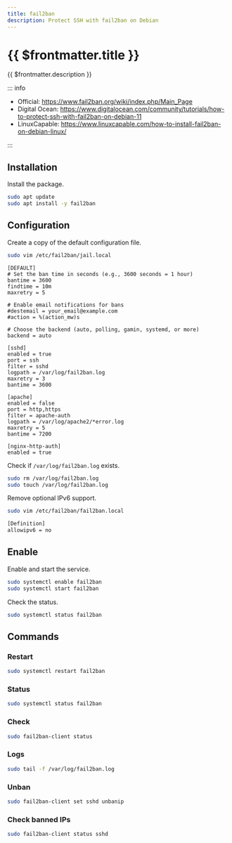 ```yaml
---
title: fail2ban
description: Protect SSH with fail2ban on Debian
---
```


# {{ $frontmatter.title }}

{{ $frontmatter.description }}

::: info

- Official: <https://www.fail2ban.org/wiki/index.php/Main_Page>
- Digital Ocean: <https://www.digitalocean.com/community/tutorials/how-to-protect-ssh-with-fail2ban-on-debian-11>
- LinuxCapable: <https://www.linuxcapable.com/how-to-install-fail2ban-on-debian-linux/>

:::

## Installation

Install the package.

```sh
sudo apt update
sudo apt install -y fail2ban
```

## Configuration

Create a copy of the default configuration file.

```sh
sudo vim /etc/fail2ban/jail.local
```

```sh:/etc/fail2ban/jail.local
[DEFAULT]
# Set the ban time in seconds (e.g., 3600 seconds = 1 hour)
bantime = 3600
findtime = 10m
maxretry = 5

# Enable email notifications for bans
#destemail = your_email@example.com
#action = %(action_mw)s

# Choose the backend (auto, polling, gamin, systemd, or more)
backend = auto

[sshd]
enabled = true
port = ssh
filter = sshd
logpath = /var/log/fail2ban.log
maxretry = 3
bantime = 3600

[apache]
enabled = false
port = http,https
filter = apache-auth
logpath = /var/log/apache2/*error.log
maxretry = 5
bantime = 7200

[nginx-http-auth]
enabled = true
```

Check if `/var/log/fail2ban.log` exists.

```sh
sudo rm /var/log/fail2ban.log
sudo touch /var/log/fail2ban.log
```

Remove optional IPv6 support.

```sh
sudo vim /etc/fail2ban/fail2ban.local
```

```sh [/etc/fail2ban/fail2ban.local]
[Definition]
allowipv6 = no
```

## Enable

Enable and start the service.

```sh
sudo systemctl enable fail2ban
sudo systemctl start fail2ban
```

Check the status.

```sh
sudo systemctl status fail2ban
```

## Commands

### Restart

```sh
sudo systemctl restart fail2ban
```

### Status

```sh
sudo systemctl status fail2ban
```

### Check

```sh
sudo fail2ban-client status
```

### Logs

```sh
sudo tail -f /var/log/fail2ban.log
```

### Unban

```sh
sudo fail2ban-client set sshd unbanip
```

### Check banned IPs

```sh
sudo fail2ban-client status sshd
```
